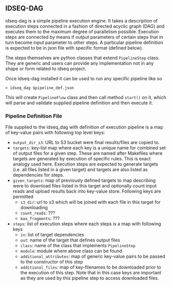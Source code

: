 ## IDSEQ-DAG
idseq-dag is a simple pipeline execution engine. It takes a description of execution steps
connected in a fashion of directed acyclic graph (DAG) and executes them to the maximum degree
of parallelism possible. Execution steps are connected by means if output parameters of certain
steps that in turn become input parameter to other steps. A particular pipeline definition
is expected to be in json file with specific format (defined below).

The steps themselves are python classes that extend `PipelineStep` class. They are generic 
and users can provide any implementation not in any shape or form related to idseq project. 

Once idseq-dag installed it can be used to run any specific pipeline like so

```shell
> idseq_dag $pipeline_def.json
```
This will create `PipelineFlow` class and then call method `start()` on it, which will
parse and validate supplied pipeline definition and then execute it.

### Pipeline Definition File
File supplied to the idseq_dag with definition of execution pipeline is a map of key-value 
pairs with following top level keys:

- `output_dir_s3`: URL to S3 bucket were final results/files are copied to.
- `targets`: key-list map where each key is a unique name for combined set of 
    output files for a given step. These are named after Makefiles where targets are 
    generated by execution of specific rules. This is exact analogy used here. 
    Execution steps are expected to generate targets (i.e. all files listed in 
    a given target) and targets are also listed as dependencies for steps.
- `given_targets`: map of previously defined targets to map describing were to download
    files listed in this target and optionally count input reads and upload results back
    into key-value store. Following keys are permitted
    - `s3_dir`: url to s3 which will be joined with each file in this target for downloading
    - `count_reads`: ???
    - `max_fragments`: ???
- `steps`: list of execution steps where each steps is a map with following keys
    - `in`: list of target dependencies
    - `out`: name of the target that defines output files
    - `class`: name of the class that implements `PipelineStep`
    - `module`: module where above class can be found
    - `additional_attributes`: map of generic key-value pairs to be passed to the constructor
        of this step
    - `additional_files`: map of key-filenames to be downloaded prior to the execution of this
        step. Note that in this case keys are important as they are used by this pipeline step
        to access downloaded files.
    